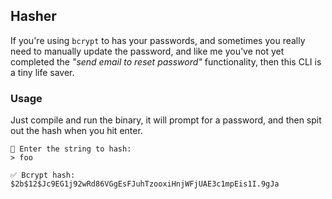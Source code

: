 ## Hasher

If you're using `bcrypt` to has your passwords, and sometimes you really need to manually update the password,
and like me you've not yet completed the _"send email to reset password"_ functionality, then this CLI is a tiny life saver.

### Usage

Just compile and run the binary, it will prompt for a password, and then spit out the hash when you hit enter.

```shell
🔐 Enter the string to hash:
> foo

✅ Bcrypt hash: $2b$12$Jc9EG1j92wRd86VGgEsFJuhTzooxiHnjWFjUAE3c1mpEis1I.9gJa
```
